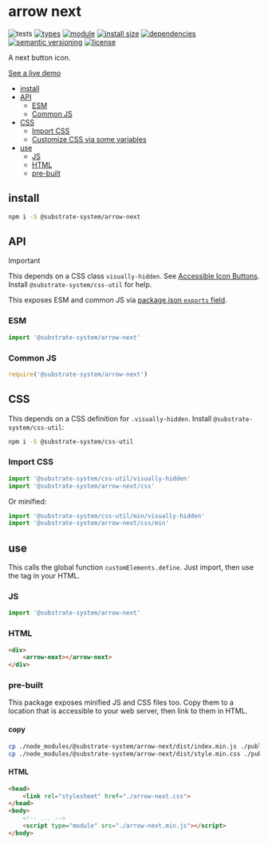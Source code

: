 # arrow next
![tests](https://github.com/substrate-system/arrow-next/actions/workflows/nodejs.yml/badge.svg)
[![types](https://img.shields.io/npm/types/@substrate-system/arrow-next?style=flat-square)](README.md)
[![module](https://img.shields.io/badge/module-ESM%2FCJS-blue?style=flat-square)](README.md)
[![install size](https://packagephobia.com/badge?p=@substrate-system/arrow-next)](https://packagephobia.com/result?p=@substrate-system/arrow-next)
[![dependencies](https://img.shields.io/badge/dependencies-zero-brightgreen.svg?style=flat-square)](package.json)
[![semantic versioning](https://img.shields.io/badge/semver-2.0.0-blue?logo=semver&style=flat-square)](https://semver.org/)
[![license](https://img.shields.io/badge/license-MIT-brightgreen.svg?style=flat-square)](LICENSE)

A next button icon.

[See a live demo](https://substrate-system.github.io/arrow-next/)

<!-- toc -->

- [install](#install)
- [API](#api)
  * [ESM](#esm)
  * [Common JS](#common-js)
- [CSS](#css)
  * [Import CSS](#import-css)
  * [Customize CSS via some variables](#customize-css-via-some-variables)
- [use](#use)
  * [JS](#js)
  * [HTML](#html)
  * [pre-built](#pre-built)

<!-- tocstop -->

## install

```sh
npm i -S @substrate-system/arrow-next
```

## API

> [!IMPORTANT]  
> This depends on a CSS class `visually-hidden`.
> See [Accessible Icon Buttons](https://www.sarasoueidan.com/blog/accessible-icon-buttons/).
> Install `@substrate-system/css-util` for help. 

This exposes ESM and common JS via [package.json `exports` field](https://nodejs.org/api/packages.html#exports).

### ESM
```js
import '@substrate-system/arrow-next'
```

### Common JS
```js
require('@substrate-system/arrow-next')
```

## CSS
This depends on a CSS definition for `.visually-hidden`. Install `@substrate-system/css-util`:

```sh
npm i -S @substrate-system/css-util
```

### Import CSS

```js
import '@substrate-system/css-util/visually-hidden'
import '@substrate-system/arrow-next/css'
```

Or minified:
```js
import '@substrate-system/css-util/min/visually-hidden'
import '@substrate-system/arrow-next/css/min'
```

## use
This calls the global function `customElements.define`. Just import, then use
the tag in your HTML.

### JS
```js
import '@substrate-system/arrow-next'
```

### HTML
```html
<div>
    <arrow-next></arrow-next>
</div>
```

### pre-built
This package exposes minified JS and CSS files too. Copy them to a location that is
accessible to your web server, then link to them in HTML.

#### copy
```sh
cp ./node_modules/@substrate-system/arrow-next/dist/index.min.js ./public/arrow-next.min.js
cp ./node_modules/@substrate-system/arrow-next/dist/style.min.css ./public/arrow-next.css
```

#### HTML
```html
<head>
    <link rel="stylesheet" href="./arrow-next.css">
</head>
<body>
    <!-- ... -->
    <script type="module" src="./arrow-next.min.js"></script>
</body>
```
